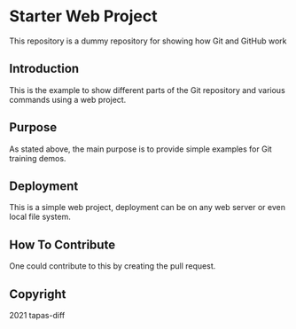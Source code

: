# Starter Web Project

This repository is a dummy repository for showing how Git and GitHub work 

## Introduction

This is the example to show different parts of the Git repository and various commands using a web project.

## Purpose

As stated above, the main purpose is to provide simple examples for Git training demos.
## Deployment

This is a simple web project, deployment can be on any web server or even local file system.

## How To Contribute

One could contribute to this by creating the pull request.

## Copyright

2021 tapas-diff

